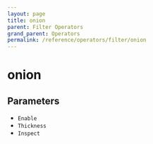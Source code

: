 ```yaml
---
layout: page
title: onion
parent: Filter Operators
grand_parent: Operators
permalink: /reference/operators/filter/onion
---
```


# onion

## Parameters

* `Enable`
* `Thickness`
* `Inspect`
